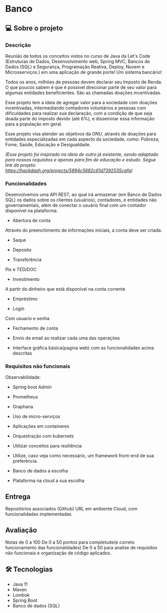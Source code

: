 # Banco 

## 💻 Sobre o projeto

### Descrição
Reunião de todos os conceitos vistos no curso de Java da Let's Code 
(Estruturas de Dados, Desenvolvimento web, Spring MVC, Bancos de Dados (SQL) e Segurança, Programação Reativa, Deploy, Nuvem e Microsserviços.) 
em uma aplicação de grande porte! Um sistema bancário!

Todos os anos, milhões de pessoas devem declarar seu Imposto de Renda. O que poucos sabem é que
é possível direcionar parte de seu valor para algumas entidades beneficientes.
São as chamadas doações incentivadas.

Esse projeto tem a ideia de agregar valor para a sociedade com doações incentivadas,
intermediando contadores voluntários e pessoas com dificuldades para realizar sua declaração,
com a condição de que seja doada parte do imposto devido (até 6%),
e disseminar essa informação para a população em geral.

Esse projeto visa atender ao objetivos da *ONU*, através de doações para entidades especializadas em cada aspecto da sociedade, como:
Pobreza, Fome, Saúde, Educação e Desigualdade.


*(Esse projeto foi inspirado na ideia de outro já existente, sendo adaptado para
nossos requisitos e apenas para fim de educação e estudo. Segue link do projeto:
https://hackdash.org/projects/5894c5682c61d7392535cafa)*

### Funcionalidades
Desenvolvemos uma API REST, ao qual irá armazenar (em Banco de Dados SQL) os dados sobre os clientes (usuários),
contadores, e entidades não governamentais, além de conectar o usuário final com um contador disponível na plataforma.

* Abertura de conta

Através do preenchimento de informações iniciais, a conta deve ser criada.

* Saque

* Deposito

* Transferência

Pix e TED/DOC
* Investimento

A partir do dinheiro que está disponível na conta corrente

* Empréstimo

* Login

Com usuario e senha

* Fechamento de conta

* Envio de email ao realizar cada uma das operações

* Interface gráfica básica(pagina web) com as funcionalidades acima descritas

### Requisitos não funcionais

Observabilidade:

* Spring boot Admin

* Prometheus

* Graphana

* Uso de micro-serviços

* Aplicações em containeres

* Orquestração com kubernets

* Utilizar conceitos para resiliência

* Utilize, caso veja como necessário, um framework front-end de sua preferência.

* Banco de dados a escolha

* Plataforma na cloud a sua escolha

## Entrega
Repositórios associados (Github)
URL em ambiente Cloud, com funcionalidades implementadas

## Avaliação
Notas de 0 a 100
De 0 a 50 pontos para completude(e correto funcionamento das funcionalidades)
De 0 a 50 para analise de requisitos não funcionais e organização de código aplicados.

## 🛠 Tecnologias
- Java 11
- Maven
- Lombok
- Spring Boot
- Banco de dados (SQL)
